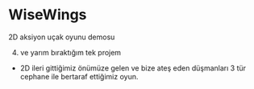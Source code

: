 # WiseWings
2D aksiyon uçak oyunu demosu

4. ve yarım bıraktığım tek projem
 - 2D ileri gittiğimiz önümüze gelen ve bize ateş eden düşmanları 3 tür cephane ile bertaraf ettiğimiz oyun.
